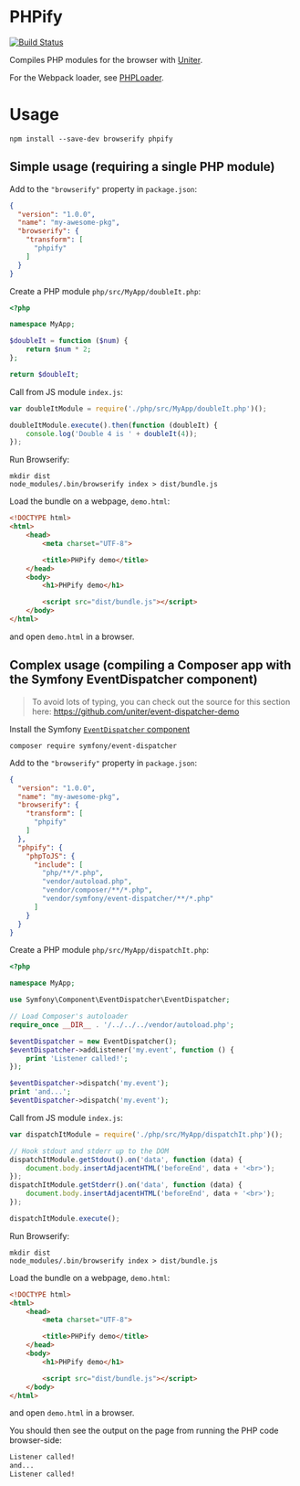 PHPify
=======

[![Build Status](https://secure.travis-ci.org/uniter/phpify.png?branch=master)](http://travis-ci.org/uniter/phpify)

Compiles PHP modules for the browser with [Uniter][].

For the Webpack loader, see [PHPLoader][].

Usage
=====

```shell
npm install --save-dev browserify phpify
```

Simple usage (requiring a single PHP module)
--------------------------------------------

Add to the `"browserify"` property in `package.json`:
```json
{
  "version": "1.0.0",
  "name": "my-awesome-pkg",
  "browserify": {
    "transform": [
      "phpify"
    ]
  }
}
```

Create a PHP module `php/src/MyApp/doubleIt.php`:
```php
<?php

namespace MyApp;

$doubleIt = function ($num) {
    return $num * 2;
};

return $doubleIt; 
```

Call from JS module `index.js`:
```javascript
var doubleItModule = require('./php/src/MyApp/doubleIt.php')();

doubleItModule.execute().then(function (doubleIt) {
    console.log('Double 4 is ' + doubleIt(4));
});
```

Run Browserify:
```shell
mkdir dist
node_modules/.bin/browserify index > dist/bundle.js
```

Load the bundle on a webpage, `demo.html`:
```html
<!DOCTYPE html>
<html>
    <head>
        <meta charset="UTF-8">

        <title>PHPify demo</title>
    </head>
    <body>
        <h1>PHPify demo</h1>

        <script src="dist/bundle.js"></script>
    </body>
</html>
```

and open `demo.html` in a browser.

Complex usage (compiling a Composer app with the Symfony EventDispatcher component)
-----------------------------------------------------------------------------------

> To avoid lots of typing, you can check out the source for this section here: https://github.com/uniter/event-dispatcher-demo

Install the Symfony [`EventDispatcher` component](http://symfony.com/doc/current/components/event_dispatcher.html)
```shell
composer require symfony/event-dispatcher
```

Add to the `"browserify"` property in `package.json`:
```json
{
  "version": "1.0.0",
  "name": "my-awesome-pkg",
  "browserify": {
    "transform": [
      "phpify"
    ]
  },
  "phpify": {
    "phpToJS": {
      "include": [
        "php/**/*.php",
        "vendor/autoload.php",
        "vendor/composer/**/*.php",
        "vendor/symfony/event-dispatcher/**/*.php"
      ]
    }
  }
}
```

Create a PHP module `php/src/MyApp/dispatchIt.php`:
```php
<?php

namespace MyApp;

use Symfony\Component\EventDispatcher\EventDispatcher;

// Load Composer's autoloader
require_once __DIR__ . '/../../../vendor/autoload.php';

$eventDispatcher = new EventDispatcher();
$eventDispatcher->addListener('my.event', function () {
    print 'Listener called!';
});

$eventDispatcher->dispatch('my.event');
print 'and...';
$eventDispatcher->dispatch('my.event');
```

Call from JS module `index.js`:
```javascript
var dispatchItModule = require('./php/src/MyApp/dispatchIt.php')();

// Hook stdout and stderr up to the DOM
dispatchItModule.getStdout().on('data', function (data) {
    document.body.insertAdjacentHTML('beforeEnd', data + '<br>');
});
dispatchItModule.getStderr().on('data', function (data) {
    document.body.insertAdjacentHTML('beforeEnd', data + '<br>');
});

dispatchItModule.execute();
```

Run Browserify:
```shell
mkdir dist
node_modules/.bin/browserify index > dist/bundle.js
```

Load the bundle on a webpage, `demo.html`:
```html
<!DOCTYPE html>
<html>
    <head>
        <meta charset="UTF-8">

        <title>PHPify demo</title>
    </head>
    <body>
        <h1>PHPify demo</h1>

        <script src="dist/bundle.js"></script>
    </body>
</html>
```

and open `demo.html` in a browser.

You should then see the output on the page from running the PHP code browser-side:

```html
Listener called!
and...
Listener called!
```

[Uniter]: https://github.com/asmblah/uniter
[PHPLoader]: https://github.com/uniter/phploader
